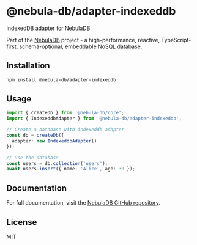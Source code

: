 # @nebula-db/adapter-indexeddb

IndexedDB adapter for NebulaDB

Part of the [NebulaDB](https://github.com/Nom-nom-hub/NebulaDB) project - a high-performance, reactive, TypeScript-first, schema-optional, embeddable NoSQL database.

## Installation

```bash
npm install @nebula-db/adapter-indexeddb
```

## Usage

```typescript
import { createDb } from '@nebula-db/core';
import { IndexeddbAdapter } from '@nebula-db/adapter-indexeddb';

// Create a database with indexeddb adapter
const db = createDb({
  adapter: new IndexeddbAdapter()
});

// Use the database
const users = db.collection('users');
await users.insert({ name: 'Alice', age: 30 });
```

## Documentation

For full documentation, visit the [NebulaDB GitHub repository](https://github.com/Nom-nom-hub/NebulaDB).

## License

MIT
